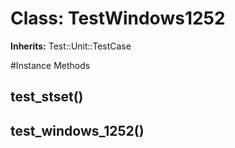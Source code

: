 # Class: TestWindows1252
**Inherits:** Test::Unit::TestCase
    




#Instance Methods
## test_stset() [](#method-i-test_stset)

## test_windows_1252() [](#method-i-test_windows_1252)

